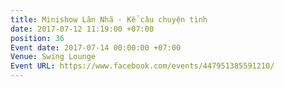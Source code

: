 ```yaml
---
title: Minishow Lân Nhã - Kể câu chuyện tình
date: 2017-07-12 11:19:00 +07:00
position: 36
Event date: 2017-07-14 00:00:00 +07:00
Venue: Swing Lounge
Event URL: https://www.facebook.com/events/447951385591210/
---
```


